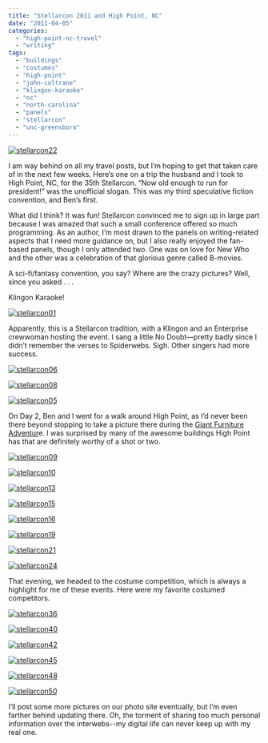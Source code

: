 ```yaml
---
title: "Stellarcon 2011 and High Point, NC"
date: "2011-04-05"
categories:
  - "high-point-nc-travel"
  - "writing"
tags:
  - "buildings"
  - "costumes"
  - "high-point"
  - "john-coltrane"
  - "klingon-karaoke"
  - "nc"
  - "north-carolina"
  - "panels"
  - "stellarcon"
  - "unc-greensboro"
---
```





<div class="caption">

[![](http://s3.amazonaws.com/thegourmez-wpmedia/2011/04/stellarcon22.jpg "stellarcon22")](http://s3.amazonaws.com/thegourmez-wpmedia/2011/04/stellarcon22.jpg)</div>


I am way behind on all my travel posts, but I’m hoping to get that taken care of in the next few weeks. Here’s one on a trip the husband and I took to High Point, NC, for the 35th Stellarcon. “Now old enough to run for president!” was the unofficial slogan. This was my third speculative fiction convention, and Ben’s first.

What did I think? It was fun! Stellarcon convinced me to sign up in large part because I was amazed that such a small conference offered so much programming. As an author, I’m most drawn to the panels on writing-related aspects that I need more guidance on, but I also really enjoyed the fan-based panels, though I only attended two. One was on love for New Who and the other was a celebration of that glorious genre called B-movies.

A sci-fi/fantasy convention, you say? Where are the crazy pictures? Well, since you asked . . .

Klingon Karaoke!

[![](http://s3.amazonaws.com/thegourmez-wpmedia/2011/04/stellarcon01-300x286.jpg "stellarcon01")](http://s3.amazonaws.com/thegourmez-wpmedia/2011/04/stellarcon01.jpg)

Apparently, this is a Stellarcon tradition, with a Klingon and an Enterprise crewwoman hosting the event. I sang a little No Doubt—pretty badly since I didn’t remember the verses to Spiderwebs. Sigh. Other singers had more success.




<div class="caption">

[![](http://s3.amazonaws.com/thegourmez-wpmedia/2011/04/stellarcon06.jpg "stellarcon06")](http://s3.amazonaws.com/thegourmez-wpmedia/2011/04/stellarcon06.jpg)</div>





<div class="caption">

[![](http://s3.amazonaws.com/thegourmez-wpmedia/2011/04/stellarcon08.jpg "stellarcon08")](http://s3.amazonaws.com/thegourmez-wpmedia/2011/04/stellarcon08.jpg)</div>





<div class="caption">

[![](http://s3.amazonaws.com/thegourmez-wpmedia/2011/04/stellarcon05.jpg "stellarcon05")](http://s3.amazonaws.com/thegourmez-wpmedia/2011/04/stellarcon05.jpg)</div>


On Day 2, Ben and I went for a walk around High Point, as I’d never been there beyond stopping to take a picture there during the [Giant Furniture Adventur](http://blastanova.com/photoalbum/index.html?path=Adventures/Furniture%20Adventure,%20Piedmont,%20NC)e. I was surprised by many of the awesome buildings High Point has that are definitely worthy of a shot or two.




<div class="caption">

[![](http://s3.amazonaws.com/thegourmez-wpmedia/2011/04/stellarcon09.jpg "stellarcon09")](http://s3.amazonaws.com/thegourmez-wpmedia/2011/04/stellarcon09.jpg)</div>





<div class="caption">

[![](http://s3.amazonaws.com/thegourmez-wpmedia/2011/04/stellarcon10.jpg "stellarcon10")](http://s3.amazonaws.com/thegourmez-wpmedia/2011/04/stellarcon10.jpg)</div>





<div class="caption">

[![](http://s3.amazonaws.com/thegourmez-wpmedia/2011/04/stellarcon13.jpg "stellarcon13")](http://s3.amazonaws.com/thegourmez-wpmedia/2011/04/stellarcon13.jpg)</div>


[![](http://s3.amazonaws.com/thegourmez-wpmedia/2011/04/stellarcon15.jpg "stellarcon15")](http://s3.amazonaws.com/thegourmez-wpmedia/2011/04/stellarcon15.jpg)




<div class="caption">

[![](http://s3.amazonaws.com/thegourmez-wpmedia/2011/04/stellarcon16.jpg "stellarcon16")](http://s3.amazonaws.com/thegourmez-wpmedia/2011/04/stellarcon16.jpg)</div>





<div class="caption">

[![](http://s3.amazonaws.com/thegourmez-wpmedia/2011/04/stellarcon19.jpg "stellarcon19")](http://s3.amazonaws.com/thegourmez-wpmedia/2011/04/stellarcon19.jpg)</div>


[![](http://s3.amazonaws.com/thegourmez-wpmedia/2011/04/stellarcon21.jpg "stellarcon21")](http://s3.amazonaws.com/thegourmez-wpmedia/2011/04/stellarcon21.jpg)




<div class="caption">

[![](http://s3.amazonaws.com/thegourmez-wpmedia/2011/04/stellarcon24.jpg "stellarcon24")](http://s3.amazonaws.com/thegourmez-wpmedia/2011/04/stellarcon24.jpg)</div>


That evening, we headed to the costume competition, which is always a highlight for me of these events. Here were my favorite costumed competitors.




<div class="caption">

[![](http://s3.amazonaws.com/thegourmez-wpmedia/2011/04/stellarcon36.jpg "stellarcon36")](http://s3.amazonaws.com/thegourmez-wpmedia/2011/04/stellarcon36.jpg)</div>





<div class="caption">

[![](http://s3.amazonaws.com/thegourmez-wpmedia/2011/04/stellarcon40.jpg "stellarcon40")](http://s3.amazonaws.com/thegourmez-wpmedia/2011/04/stellarcon40.jpg)</div>





<div class="caption">

[![](http://s3.amazonaws.com/thegourmez-wpmedia/2011/04/stellarcon42.jpg "stellarcon42")](http://s3.amazonaws.com/thegourmez-wpmedia/2011/04/stellarcon42.jpg)</div>





<div class="caption">

[![](http://s3.amazonaws.com/thegourmez-wpmedia/2011/04/stellarcon45.jpg "stellarcon45")](http://s3.amazonaws.com/thegourmez-wpmedia/2011/04/stellarcon45.jpg)</div>





<div class="caption">

[![](http://s3.amazonaws.com/thegourmez-wpmedia/2011/04/stellarcon48.jpg "stellarcon48")](http://s3.amazonaws.com/thegourmez-wpmedia/2011/04/stellarcon48.jpg)</div>





<div class="caption">

[![](http://s3.amazonaws.com/thegourmez-wpmedia/2011/04/stellarcon50.jpg "stellarcon50")](http://s3.amazonaws.com/thegourmez-wpmedia/2011/04/stellarcon50.jpg)</div>


I’ll post some more pictures on our photo site eventually, but I’m even farther behind updating there. Oh, the torment of sharing too much personal information over the interwebs--my digital life can never keep up with my real one.
